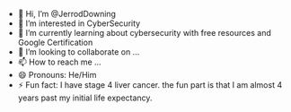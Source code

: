 - 👋 Hi, I’m @JerrodDowning
- 👀 I’m interested in CyberSecurity
- 🌱 I’m currently learning about cybersecurity with free resources and Google Certification
- 💞️ I’m looking to collaborate on ...
- 📫 How to reach me ...
- 😄 Pronouns: He/Him
- ⚡ Fun fact: I have stage 4 liver cancer. the fun part is that I am almost 4 years past my initial life expectancy.

<!---
JerrodDowning/JerrodDowning is a ✨ special ✨ repository because its `README.md` (this file) appears on your GitHub profile.
You can click the Preview link to take a look at your changes.
--->
